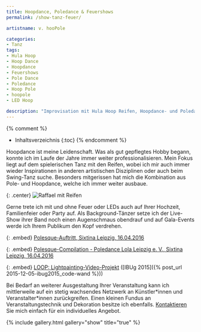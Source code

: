 ```yaml
---
title: Hoopdance, Poledance & Feuershows
permalink: /show-tanz-feuer/

artistname: v. hooPole

categories: 
- Tanz
tags: 
- Hula Hoop
- Hoop Dance
- Hoopdance
- Feuershows
- Pole Dance
- Poledance
- Hoop Pole
- hoopole
- LED Hoop

description: "Improvisation mit Hula Hoop Reifen, Hoopdance- und Poledance-Shows mit Lichteffekten durch LEDs und Feuer - Ich tanze auch auf Ihrer Hochzeit und mache mit artistischen Showeinlagen Familienfeiern, Partys oder Gala-Events zu unvergesslichen Ereignissen."
---
```


{% comment %}
* Inhaltsverzeichnis
{:toc}
{% endcomment %}

Hoopdance ist meine Leidenschaft. Was als gut gepflegtes Hobby begann, konnte ich im Laufe der Jahre immer weiter professionalisieren. Mein Fokus liegt auf dem spielerischen Tanz mit den Reifen, wobei ich mir auch immer wieder Inspirationen in anderen artistischen Disziplinen oder auch beim Swing-Tanz suche. Besonders mitgerissen hat mich die Kombination aus Pole- und Hoopdance, welche ich immer weiter ausbaue.

{: .center}
![Raffael mit Reifen]({{site.imgpath}}/DSC05559_sw.jpg)

Gerne trete ich mit und ohne Feuer oder LEDs auch auf Ihrer Hochzeit, Familienfeier oder Party auf. Als Background-Tänzer setze ich der Live-Show ihrer Band noch einen Augenschmaus obendrauf und auf Gala-Events werde ich Ihrem Publikum den Kopf verdrehen.

{: .embed}
[Polesque-Auftritt, Sixtina Leipzig, 16.04.2016](https://www.youtube.com/watch?v=5eolBcP-L8M)

{: .embed}
[Polesque-Compilation - Poledance Lola Leipzig e. V., Sixtina Leipzig, 16.04.2016](https://www.youtube.com/watch?v=zWIUzm_2gw8)

{: .embed}
[LOOP: Lightpainting-Video-Projekt](https://vimeo.com/156188863) ([IBUg 2015]({% post_url 2015-12-05-ibug2015_code-wand %})) 

Bei Bedarf an weiterer Ausgestaltung Ihrer Veranstaltung kann ich mittlerweile auf ein stetig wachsendes Netzwerk an Künstler\*innen und Veranstalter\*innen zurückgreifen. Einen kleinen Fundus an Veranstaltungstechnik und Dekoration besitze ich ebenfalls. [Kontaktieren](/kontakt) Sie mich einfach für ein individuelles Angebot.

{% include gallery.html gallery="show" title="true" %}
